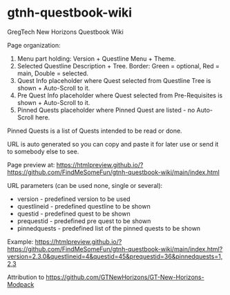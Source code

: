 # gtnh-questbook-wiki
GregTech New Horizons Questbook Wiki

Page organization:
1. Menu part holding: Version + Questline Menu + Theme.
2. Selected Questline Description + Tree. Border: Green = optional, Red = main, Double = selected.
3. Quest Info placeholder where Quest selected from Questline Tree is shown + Auto-Scroll to it.
4. Pre Quest Info placeholder where Quest selected from Pre-Requisites is shown + Auto-Scroll to it.
5. Pinned Quests placeholder where Pinned Quest are listed - no Auto-Scroll here.

Pinned Quests is a list of Quests intended to be read or done.

URL is auto generated so you can copy and paste it for later use or send it to somebody else to see.

Page preview at:
https://htmlpreview.github.io/?https://github.com/FindMeSomeFun/gtnh-questbook-wiki/main/index.html

URL parameters (can be used none, single or several):
- version - predefined version to be used
- questlineid - predefined questline to be shown
- questid - predefined quest to be shown
- prequestid - predefined pre quest to be shown
- pinnedquests - predefined list of the pinned quests to be shown

Example:
https://htmlpreview.github.io/?https://github.com/FindMeSomeFun/gtnh-questbook-wiki/main/index.html?version=2.3.0&questlineid=4&questid=45&prequestid=36&pinnedquests=1,2,3

Attribution to https://github.com/GTNewHorizons/GT-New-Horizons-Modpack